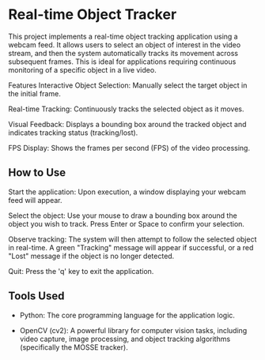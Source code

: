 # Real-time Object Tracker
This project implements a real-time object tracking application using a webcam feed. It allows users to select an object of interest in the video stream, and then the system automatically tracks its movement across subsequent frames. This is ideal for applications requiring continuous monitoring of a specific object in a live video.

Features
Interactive Object Selection: Manually select the target object in the initial frame.

Real-time Tracking: Continuously tracks the selected object as it moves.

Visual Feedback: Displays a bounding box around the tracked object and indicates tracking status (tracking/lost).

FPS Display: Shows the frames per second (FPS) of the video processing.

## How to Use
Start the application: Upon execution, a window displaying your webcam feed will appear.

Select the object: Use your mouse to draw a bounding box around the object you wish to track. Press Enter or Space to confirm your selection.

Observe tracking: The system will then attempt to follow the selected object in real-time. A green "Tracking" message will appear if successful, or a red "Lost" message if the object is no longer detected.

Quit: Press the 'q' key to exit the application.

## Tools Used
- Python: The core programming language for the application logic.

- OpenCV (cv2): A powerful library for computer vision tasks, including video capture, image processing, and object tracking algorithms (specifically the MOSSE tracker).
